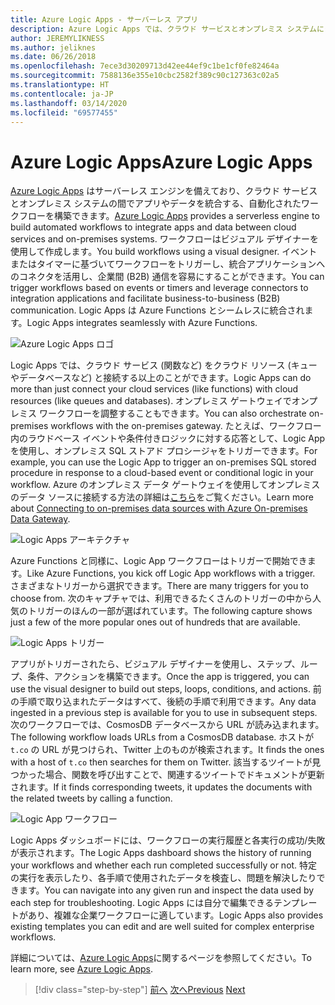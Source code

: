 ```yaml
---
title: Azure Logic Apps - サーバーレス アプリ
description: Azure Logic Apps では、クラウド サービスとオンプレミス システムにまたがったアプリとデータを統合する、自動化されたスケーラブルなワークフローを構築できます。
author: JEREMYLIKNESS
ms.author: jeliknes
ms.date: 06/26/2018
ms.openlocfilehash: 7ece3d30209713d42ee44ef9c1be1cf0fe82464a
ms.sourcegitcommit: 7588136e355e10cbc2582f389c90c127363c02a5
ms.translationtype: HT
ms.contentlocale: ja-JP
ms.lasthandoff: 03/14/2020
ms.locfileid: "69577455"
---
```

# <a name="azure-logic-apps"></a><span data-ttu-id="e4b14-103">Azure Logic Apps</span><span class="sxs-lookup"><span data-stu-id="e4b14-103">Azure Logic Apps</span></span>

<span data-ttu-id="e4b14-104">[Azure Logic Apps](https://docs.microsoft.com/azure/logic-apps) はサーバーレス エンジンを備えており、クラウド サービスとオンプレミス システムの間でアプリやデータを統合する、自動化されたワークフローを構築できます。</span><span class="sxs-lookup"><span data-stu-id="e4b14-104">[Azure Logic Apps](https://docs.microsoft.com/azure/logic-apps) provides a serverless engine to build automated workflows to integrate apps and data between cloud services and on-premises systems.</span></span> <span data-ttu-id="e4b14-105">ワークフローはビジュアル デザイナーを使用して作成します。</span><span class="sxs-lookup"><span data-stu-id="e4b14-105">You build workflows using a visual designer.</span></span> <span data-ttu-id="e4b14-106">イベントまたはタイマーに基づいてワークフローをトリガーし、統合アプリケーションへのコネクタを活用し、企業間 (B2B) 通信を容易にすることができます。</span><span class="sxs-lookup"><span data-stu-id="e4b14-106">You can trigger workflows based on events or timers and leverage connectors to integration applications and facilitate business-to-business (B2B) communication.</span></span> <span data-ttu-id="e4b14-107">Logic Apps は Azure Functions とシームレスに統合されます。</span><span class="sxs-lookup"><span data-stu-id="e4b14-107">Logic Apps integrates seamlessly with Azure Functions.</span></span>

![Azure Logic Apps ロゴ](./media/logic-apps-logo.png)

<span data-ttu-id="e4b14-109">Logic Apps では、クラウド サービス (関数など) をクラウド リソース (キューやデータベースなど) と接続する以上のことができます。</span><span class="sxs-lookup"><span data-stu-id="e4b14-109">Logic Apps can do more than just connect your cloud services (like functions) with cloud resources (like queues and databases).</span></span> <span data-ttu-id="e4b14-110">オンプレミス ゲートウェイでオンプレミス ワークフローを調整することもできます。</span><span class="sxs-lookup"><span data-stu-id="e4b14-110">You can also orchestrate on-premises workflows with the on-premises gateway.</span></span> <span data-ttu-id="e4b14-111">たとえば、ワークフロー内のラウドベース イベントや条件付きロジックに対する応答として、Logic App を使用し、オンプレミス SQL ストアド プロシージャをトリガーできます。</span><span class="sxs-lookup"><span data-stu-id="e4b14-111">For example, you can use the Logic App to trigger an on-premises SQL stored procedure in response to a cloud-based event or conditional logic in your workflow.</span></span> <span data-ttu-id="e4b14-112">Azure のオンプレミス データ ゲートウェイを使用してオンプレミスのデータ ソースに接続する方法の詳細は[こちら](https://docs.microsoft.com/azure/analysis-services/analysis-services-gateway)をご覧ください。</span><span class="sxs-lookup"><span data-stu-id="e4b14-112">Learn more about [Connecting to on-premises data sources with Azure On-premises Data Gateway](https://docs.microsoft.com/azure/analysis-services/analysis-services-gateway).</span></span>

![Logic Apps アーキテクチャ](./media/logic-apps-architecture.png)

<span data-ttu-id="e4b14-114">Azure Functions と同様に、Logic App ワークフローはトリガーで開始できます。</span><span class="sxs-lookup"><span data-stu-id="e4b14-114">Like Azure Functions, you kick off Logic App workflows with a trigger.</span></span> <span data-ttu-id="e4b14-115">さまざまなトリガーから選択できます。</span><span class="sxs-lookup"><span data-stu-id="e4b14-115">There are many triggers for you to choose from.</span></span> <span data-ttu-id="e4b14-116">次のキャプチャでは、利用できるたくさんのトリガーの中から人気のトリガーのほんの一部が選ばれています。</span><span class="sxs-lookup"><span data-stu-id="e4b14-116">The following capture shows just a few of the more popular ones out of hundreds that are available.</span></span>

![Logic Apps トリガー](./media/logic-app-triggers.png)

<span data-ttu-id="e4b14-118">アプリがトリガーされたら、ビジュアル デザイナーを使用し、ステップ、ループ、条件、アクションを構築できます。</span><span class="sxs-lookup"><span data-stu-id="e4b14-118">Once the app is triggered, you can use the visual designer to build out steps, loops, conditions, and actions.</span></span> <span data-ttu-id="e4b14-119">前の手順で取り込まれたデータはすべて、後続の手順で利用できます。</span><span class="sxs-lookup"><span data-stu-id="e4b14-119">Any data ingested in a previous step is available for you to use in subsequent steps.</span></span> <span data-ttu-id="e4b14-120">次のワークフローでは、CosmosDB データベースから URL が読み込まれます。</span><span class="sxs-lookup"><span data-stu-id="e4b14-120">The following workflow loads URLs from a CosmosDB database.</span></span> <span data-ttu-id="e4b14-121">ホストが `t.co` の URL が見つけられ、Twitter 上のものが検索されます。</span><span class="sxs-lookup"><span data-stu-id="e4b14-121">It finds the ones with a host of `t.co` then searches for them on Twitter.</span></span> <span data-ttu-id="e4b14-122">該当するツイートが見つかった場合、関数を呼び出すことで、関連するツイートでドキュメントが更新されます。</span><span class="sxs-lookup"><span data-stu-id="e4b14-122">If it finds corresponding tweets, it updates the documents with the related tweets by calling a function.</span></span>

![Logic App ワークフロー](./media/logic-app-workflow.png)

<span data-ttu-id="e4b14-124">Logic Apps ダッシュボードには、ワークフローの実行履歴と各実行の成功/失敗が表示されます。</span><span class="sxs-lookup"><span data-stu-id="e4b14-124">The Logic Apps dashboard shows the history of running your workflows and whether each run completed successfully or not.</span></span> <span data-ttu-id="e4b14-125">特定の実行を表示したり、各手順で使用されたデータを検査し、問題を解決したりできます。</span><span class="sxs-lookup"><span data-stu-id="e4b14-125">You can navigate into any given run and inspect the data used by each step for troubleshooting.</span></span> <span data-ttu-id="e4b14-126">Logic Apps には自分で編集できるテンプレートがあり、複雑な企業ワークフローに適しています。</span><span class="sxs-lookup"><span data-stu-id="e4b14-126">Logic Apps also provides existing templates you can edit and are well suited for complex enterprise workflows.</span></span>

<span data-ttu-id="e4b14-127">詳細については、[Azure Logic Apps](https://docs.microsoft.com/azure/logic-apps)に関するページを参照してください。</span><span class="sxs-lookup"><span data-stu-id="e4b14-127">To learn more, see [Azure Logic Apps](https://docs.microsoft.com/azure/logic-apps).</span></span>

>[!div class="step-by-step"]
><span data-ttu-id="e4b14-128">[前へ](application-insights.md)
>[次へ](event-grid.md)</span><span class="sxs-lookup"><span data-stu-id="e4b14-128">[Previous](application-insights.md)
[Next](event-grid.md)</span></span>
